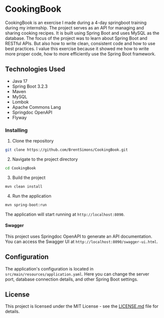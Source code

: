 # CookingBook

CookingBook is an exercise I made during a 4-day springboot training during my internship. 
The project serves as an API for managing and sharing cooking recipes. 
It is built using Spring Boot and uses MySQL as the database.
The focus of the project was to learn about Spring Boot and RESTful APIs.
But also how to write clean, consistent code and how to use best practices.
I value this exercise because it showed me how to write more proper code, how to more efficiently use the Spring Boot framework.

## Technologies Used

- Java 17
- Spring Boot 3.2.3
- Maven
- MySQL
- Lombok
- Apache Commons Lang
- Springdoc OpenAPI
- Flyway

### Installing

1. Clone the repository
```bash
git clone https://github.com/BrentSimons/CookingBook.git
```

2. Navigate to the project directory
```bash
cd CookingBook
```

3. Build the project
```bash
mvn clean install
```

4. Run the application
```bash
mvn spring-boot:run
```

The application will start running at `http://localhost:8090`.

#### Swagger

This project uses Springdoc OpenAPI to generate an API documentation. You can access the Swagger UI at `http://localhost:8090/swagger-ui.html`.

## Configuration

The application's configuration is located in `src/main/resources/application.yaml`. Here you can change the server port, database connection details, and other Spring Boot settings.

## License

This project is licensed under the MIT License - see the [LICENSE.md](LICENSE.md) file for details.

